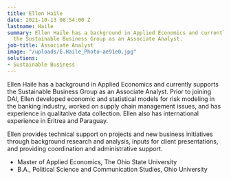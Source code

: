 ```yaml
---
title: Ellen Haile
date: 2021-10-13 08:54:00 Z
lastname: Haile
summary: Ellen Haile has a background in Applied Economics and currently supports
  the Sustainable Business Group as an Associate Analyst.
job-title: Associate Analyst
image: "/uploads/E.Haile_Photo-ae91e0.jpg"
solutions:
- Sustainable Business
---
```


Ellen Haile has a background in Applied Economics and currently supports the Sustainable Business Group as an Associate Analyst. Prior to joining DAI, Ellen developed economic and statistical models for risk modeling in the banking industry, worked on supply chain management issues, and has experience in qualitative data collection. Ellen also has international experience in Eritrea and Paraguay.

Ellen provides technical support on projects and new business initiatives through background research and analysis, inputs for client presentations, and providing coordination and administrative support. 

* Master of Applied Economics, The Ohio State University 
* B.A., Political Science and Communication Studies, Ohio University 
